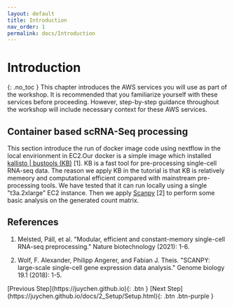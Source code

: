 ```yaml
---
layout: default
title: Introduction
nav_order: 1
permalink: docs/Introduction
---
```


# Introduction
{: .no_toc }
This chapter introduces the AWS services you will use as part of the workshop. It is recommended that you familiarize yourself with these services before proceeding. However, step-by-step guidance throughout the workshop will include necessary context for these AWS services.

## Container based scRNA-Seq processing
This section introduce the run of docker image code using nextflow in the local envirionment in EC2.Our docker is a simple image which installed [kallisto | bustools (KB)](https://www.kallistobus.tools) [1]. KB is a fast tool for pre-processing single-cell RNA-seq data. The reason we apply KB in the tutorial is that KB is relatively memeory and computational efficient compared with mainstream pre-processing tools. We have tested that it can run locally using a single "t3a.2xlarge" EC2 instance. Then we apply [Scanpy](https://scanpy.readthedocs.io/en/stable/) [2] to perform some basic analysis on the generated count matrix.


## References
1. Melsted, Páll, et al. "Modular, efficient and constant-memory single-cell RNA-seq preprocessing." Nature biotechnology (2021): 1-6.

2. Wolf, F. Alexander, Philipp Angerer, and Fabian J. Theis. "SCANPY: large-scale single-cell gene expression data analysis." Genome biology 19.1 (2018): 1-5.

<div class="code-example" markdown="1">
[Previous Step](https://juychen.github.io){: .btn }
[Next Step](https://juychen.github.io/docs/2_Setup/Setup.html){: .btn .btn-purple }
</div>